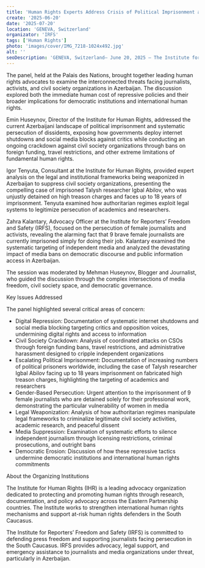 ```yaml
---
title: 'Human Rights Experts Address Crisis of Political Imprisonment and Civil Society Suppression in Azerbaijan'
create: '2025-06-20'
date: '2025-07-20'
location: 'GENEVA, Switzerland'
organizator: 'IRFS'
tags: ['Human Rights']
photo: 'images/cover/IMG_7218-1024x492.jpg'
alt: ''
seoDescription: 'GENEVA, Switzerland– June 20, 2025 – The Institute for Human Rights (IHR) and The Institute for Reporters’ Freedom and Safety (IRFS) hosted a critical dialogue on the escalating global crisis of political imprisonment and systematic suppression of civil society organizations during the 59th session of the UN Human Rights Council in Geneva.'
---
```

The panel, held at the Palais des Nations, brought together leading human rights advocates to examine the interconnected threats facing journalists, activists, and civil society organizations in Azerbaijan. The discussion explored both the immediate human cost of repressive policies and their broader implications for democratic institutions and international human rights.

Emin Huseynov, Director of the Institute for Human Rights, addressed the current Azerbaijani landscape of political imprisonment and systematic persecution of dissidents, exposing how governments deploy internet shutdowns and social media blocks against critics while conducting an ongoing crackdown against civil society organizations through bans on foreign funding, travel restrictions, and other extreme limitations of fundamental human rights.

Igor Tenyuta, Consultant at the Institute for Human Rights, provided expert analysis on the legal and institutional frameworks being weaponized in Azerbaijan to suppress civil society organizations, presenting the compelling case of imprisoned Talysh researcher Igbal Abilov, who was unjustly detained on high treason charges and faces up to 18 years of imprisonment. Tenyuta examined how authoritarian regimes exploit legal systems to legitimize persecution of academics and researchers.

Zahra Kalantary, Advocacy Officer at the Institute for Reporters’ Freedom and Safety (IRFS), focused on the persecution of female journalists and activists, revealing the alarming fact that 9 brave female journalists are currently imprisoned simply for doing their job. Kalantary examined the systematic targeting of independent media and analyzed the devastating impact of media bans on democratic discourse and public information access in Azerbaijan.

The session was moderated by Mehman Huseynov, Blogger and Journalist, who guided the discussion through the complex intersections of media freedom, civil society space, and democratic governance.

Key Issues Addressed

The panel highlighted several critical areas of concern:

* Digital Repression: Documentation of systematic internet shutdowns and social media blocking targeting critics and opposition voices, undermining digital rights and access to information
* Civil Society Crackdown: Analysis of coordinated attacks on CSOs through foreign funding bans, travel restrictions, and administrative harassment designed to cripple independent organizations
* Escalating Political Imprisonment: Documentation of increasing numbers of political prisoners worldwide, including the case of Talysh researcher Igbal Abilov facing up to 18 years imprisonment on fabricated high treason charges, highlighting the targeting of academics and researchers
* Gender-Based Persecution: Urgent attention to the imprisonment of 9 female journalists who are detained solely for their professional work, demonstrating the particular vulnerability of women in media
* Legal Weaponization: Analysis of how authoritarian regimes manipulate legal frameworks to criminalize legitimate civil society activities, academic research, and peaceful dissent
* Media Suppression: Examination of systematic efforts to silence independent journalism through licensing restrictions, criminal prosecutions, and outright bans
* Democratic Erosion: Discussion of how these repressive tactics undermine democratic institutions and international human rights commitments

About the Organizing Institutions

The Institute for Human Rights (IHR) is a leading advocacy organization dedicated to protecting and promoting human rights through research, documentation, and policy advocacy across the Eastern Partnership countries. The Institute works to strengthen international human rights mechanisms and support at-risk human rights defenders in the South Caucasus.

The Institute for Reporters’ Freedom and Safety (IRFS) is committed to defending press freedom and supporting journalists facing persecution in the South Caucasus. IRFS provides advocacy, legal support, and emergency assistance to journalists and media organizations under threat, particularly in Azerbaijan.